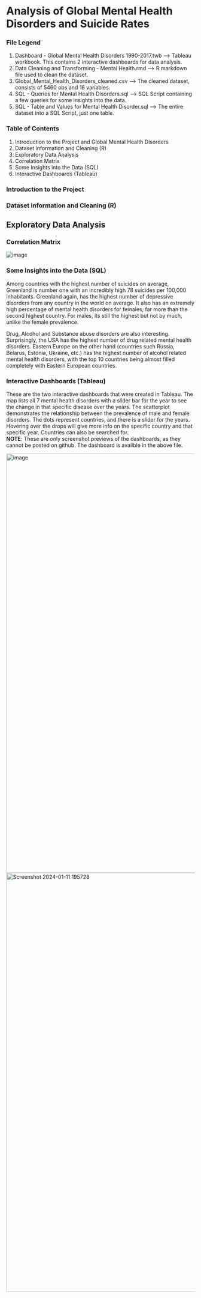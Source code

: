 # Analysis of Global Mental Health Disorders and Suicide Rates 

### File Legend
1. Dashboard - Global Mental Health Disorders 1990-2017.twb --> Tableau workbook. This contains 2 interactive dashboards for data analysis.
2. Data Cleaning and Transforming - Mental Health.rmd --> R markdown file used to clean the dataset.
3. Global_Mental_Health_Disorders_cleaned.csv --> The cleaned dataset, consists of 5460 obs and 16 variables.
4. SQL - Queries for Mental Health Disorders.sql --> SQL Script containing a few queries for some insights into the data.
5. SQL - Table and Values for Mental Health Disorder.sql --> The entire dataset into a SQL Script, just one table.

### Table of Contents

1. Introduction to the Project and Global Mental Health Disorders
2. Dataset Information and Cleaning (R)
3. Exploratory Data Analysis
4. Correlation Matrix
5. Some Insights into the Data (SQL)
6. Interactive Dashboards (Tableau)

### Introduction to the Project

### Dataset Information and Cleaning (R)

## Exploratory Data Analysis

### Correlation Matrix

![image](https://github.com/hasham-zahid/Data-Analysis-of-Global-Mental-Health-Disorders/assets/148837970/b3ea3e9e-301b-4691-a777-8e12e9833d22)

### Some Insights into the Data (SQL)

Among countries with the highest number of suicides on average, Greenland is number one with an incredibly high 78 suicides per 100,000 inhabitants. Greenland again, has the highest number of depressive disorders from any country in the world on average. It also has an extremely high percentage of mental health disorders for females, far more than the second highest country. For males, its still the highest but not by much, unlike the female prevalence. 

Drug, Alcohol and Substance abuse disorders are also interesting. Surprisingly, the USA has the highest number of drug related mental health disorders. Eastern Europe on the other hand (countries such Russia, Belarus, Estonia, Ukraine, etc.) has the highest number of alcohol related mental health disorders, with the top 10 countries being almost filled completely with Eastern European countries.

### Interactive Dashboards (Tableau)

These are the two interactive dashboards that were created in Tableau. The map lists all 7 mental health disorders with a slider bar for the year to see the change in that specific disease over the years. The scatterplot demonstrates the relationship between the prevalence of male and female disorders. The dots represent countries, and there is a slider for the years. Hovering over the drops will give more info on the specific country and  that specific year. Countries can also be searched for.  
**NOTE**: These are only screenshot previews of the dashboards, as they cannot be posted on github. The dashboard is availble in the above file.

<img width="1117" alt="image" src="https://github.com/hasham-zahid/Data-Analysis-of-Global-Mental-Health-Disorders/assets/148837970/548ff578-e072-427c-aaf6-c7515469a2cd">

<img width="1116" alt="Screenshot 2024-01-11 195728" src="https://github.com/hasham-zahid/Data-Analysis-of-Global-Mental-Health-Disorders/assets/148837970/dd060250-74e6-406a-8838-846b81913fa0">



